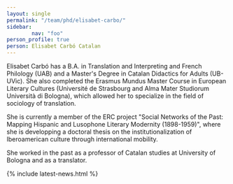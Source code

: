 ```yaml
---
layout: single
permalink: "/team/phd/elisabet-carbo/"
sidebar:
        nav: "foo"
person_profile: true
person: Elisabet Carbó Catalan
---
```

Elisabet Carbó has a B.A. in Translation and Interpreting and French Philology (UAB) and a Master's Degree in Catalan Didactics for Adults (UB-UVic). She also completed the Erasmus Mundus Master Course in European Literary Cultures (Université de Strasbourg and Alma Mater Studiorum Università di Bologna), which allowed her to specialize in the field of sociology of translation.

She is currently a member of the ERC project "Social Networks of the Past: Mapping Hispanic and Lusophone Literary Modernity (1898-1959)", where she is developping a doctoral thesis on the institutionalization of Iberoamerican culture through international mobility.

She worked in the past as a professor of Catalan studies at University of Bologna and as a translator.

{% include latest-news.html %}
